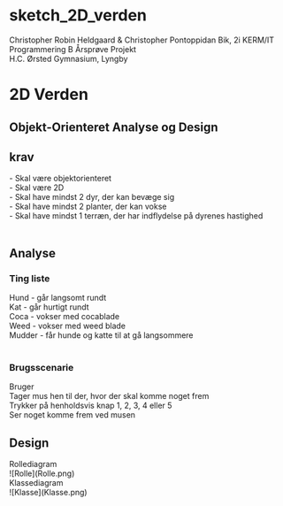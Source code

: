 # sketch_2D_verden

Christopher Robin Heldgaard & Christopher Pontoppidan Bik, 2i KERM/IT
Programmering B Årsprøve Projekt									
H.C. Ørsted Gymnasium, Lyngby

<h1> 2D Verden </h1>

<h2> Objekt-Orienteret Analyse og Design </h2>

<h2>krav</h2>
-	Skal være objektorienteret  <br>
-	Skal være 2D <br>
-	Skal have mindst 2 dyr, der kan bevæge sig <br>
-	Skal have mindst 2 planter, der kan vokse <br>
-	Skal have mindst 1 terræn, der har indflydelse på dyrenes hastighed <br>
 <br>
<h2>Analyse</h2>
<h3>Ting liste</h3>
Hund - går langsomt rundt <br>
Kat - går hurtigt rundt <br>
Coca - vokser med cocablade <br>
Weed - vokser med weed blade <br>
Mudder - får hunde og katte til at gå langsommere  <br>
<br>
<h3>Brugsscenarie</h3>
Bruger <br>
Tager mus hen til der, hvor der skal komme noget frem<br>
Trykker på henholdsvis knap 1, 2, 3, 4 eller 5 <br>
Ser noget komme frem ved musen<br>

<h2>Design</h2>
Rollediagram <br>
![Rolle](Rolle.png)<br>
Klassediagram <br>
![Klasse](Klasse.png)<br>
